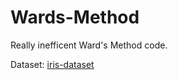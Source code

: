 # Wards-Method
Really inefficent Ward's Method code.

Dataset: [iris-dataset](https://archive.ics.uci.edu/dataset/53/iris)
